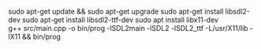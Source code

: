 sudo apt-get update && sudo apt-get upgrade
sudo apt-get install libsdl2-dev
sudo apt-get install libsdl2-ttf-dev
sudo apt install libx11-dev    
g++ src/main.cpp -o bin/prog -lSDL2main -lSDL2 -lSDL2_ttf -L/usr/X11/lib -lX11 && bin/prog
